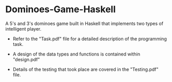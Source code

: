 # Dominoes-Game-Haskell
A 5's and 3's dominoes game built in Haskell that implements two types of intelligent player.

- Refer to the "Task.pdf" file for a detailed description of the programming task.

- A design of the data types and functions is contained within "design.pdf"

- Details of the testing that took place are covered in the "Testing.pdf" file.

